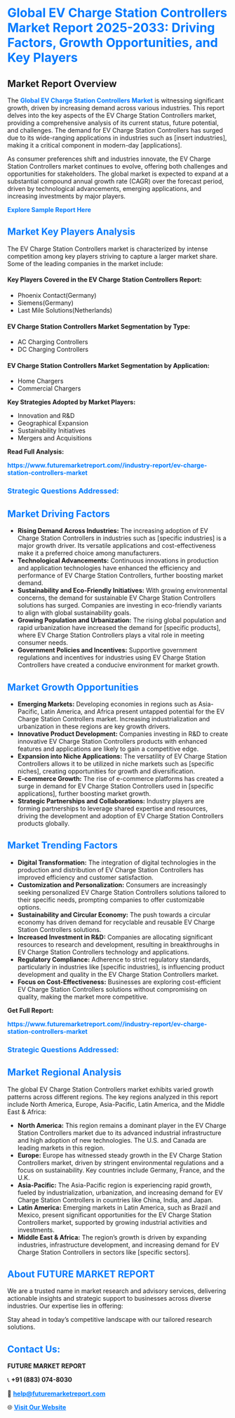 <h1 style="color: #007BFF;">Global EV Charge Station Controllers Market Report 2025-2033: Driving Factors, Growth Opportunities, and Key Players</h1>

<section id="overview">
<h2>Market Report Overview</h2>
<p>The <a href="https://www.futuremarketreport.com//industry-report/ev-charge-station-controllers-market" style="color: #007BFF; text-decoration: none;"><strong>Global EV Charge Station Controllers Market</strong></a> is witnessing significant growth, driven by increasing demand across various industries. This report delves into the key aspects of the EV Charge Station Controllers market, providing a comprehensive analysis of its current status, future potential, and challenges. The demand for EV Charge Station Controllers has surged due to its wide-ranging applications in industries such as [insert industries], making it a critical component in modern-day [applications].</p>
<p>As consumer preferences shift and industries innovate, the EV Charge Station Controllers market continues to evolve, offering both challenges and opportunities for stakeholders. The global market is expected to expand at a substantial compound annual growth rate (CAGR) over the forecast period, driven by technological advancements, emerging applications, and increasing investments by major players.</p>
</section>

<section id="overview">
<p><a href="https://www.futuremarketreport.com//request-sample/reportId=76625" style="color: #007BFF; text-decoration: none;"><strong>Explore Sample Report Here</strong></a></p>
</section>

<section id="key-players">
<h2 style="color: #007BFF;">Market Key Players Analysis</h2>
<p>The EV Charge Station Controllers market is characterized by intense competition among key players striving to capture a larger market share. Some of the leading companies in the market include:</p>
<h4>Key Players Covered in the EV Charge Station Controllers Report:</h4>
<ul><li>Phoenix Contact(Germany)</li><li>Siemens(Germany)</li><li>Last Mile Solutions(Netherlands)</li></ul>
<h4>EV Charge Station Controllers Market Segmentation by Type:</h4>
<ul><li>AC Charging Controllers</li><li>DC Charging Controllers</li></ul>

<h4>EV Charge Station Controllers Market Segmentation by Application:</h4>
<ul><li>Home Chargers</li><li>Commercial Chargers</li></ul>
<p><strong>Key Strategies Adopted by Market Players:</strong></p>
<ul>
<li>Innovation and R&D</li>
<li>Geographical Expansion</li>
<li>Sustainability Initiatives</li>
<li>Mergers and Acquisitions</li>
</ul>
</section>

<section>
<p><strong>Read Full Analysis: </strong></p><a href="https://www.futuremarketreport.com//industry-report/ev-charge-station-controllers-market" style="color: #007BFF; text-decoration: none;"><strong>https://www.futuremarketreport.com//industry-report/ev-charge-station-controllers-market</strong></a>
<h3 style="color: #007BFF;">Strategic Questions Addressed:</h3>
</section>

<section id="driving-factors">
<h2 style="color: #007BFF;">Market Driving Factors</h2>
<ul>
<li><strong>Rising Demand Across Industries:</strong> The increasing adoption of EV Charge Station Controllers in industries such as [specific industries] is a major growth driver. Its versatile applications and cost-effectiveness make it a preferred choice among manufacturers.</li>
<li><strong>Technological Advancements:</strong> Continuous innovations in production and application technologies have enhanced the efficiency and performance of EV Charge Station Controllers, further boosting market demand.</li>
<li><strong>Sustainability and Eco-Friendly Initiatives:</strong> With growing environmental concerns, the demand for sustainable EV Charge Station Controllers solutions has surged. Companies are investing in eco-friendly variants to align with global sustainability goals.</li>
<li><strong>Growing Population and Urbanization:</strong> The rising global population and rapid urbanization have increased the demand for [specific products], where EV Charge Station Controllers plays a vital role in meeting consumer needs.</li>
<li><strong>Government Policies and Incentives:</strong> Supportive government regulations and incentives for industries using EV Charge Station Controllers have created a conducive environment for market growth.</li>
</ul>
</section>

<section id="growth-opportunities">
<h2 style="color: #007BFF;">Market Growth Opportunities</h2>
<ul>
<li><strong>Emerging Markets:</strong> Developing economies in regions such as Asia-Pacific, Latin America, and Africa present untapped potential for the EV Charge Station Controllers market. Increasing industrialization and urbanization in these regions are key growth drivers.</li>
<li><strong>Innovative Product Development:</strong> Companies investing in R&D to create innovative EV Charge Station Controllers products with enhanced features and applications are likely to gain a competitive edge.</li>
<li><strong>Expansion into Niche Applications:</strong> The versatility of EV Charge Station Controllers allows it to be utilized in niche markets such as [specific niches], creating opportunities for growth and diversification.</li>
<li><strong>E-commerce Growth:</strong> The rise of e-commerce platforms has created a surge in demand for EV Charge Station Controllers used in [specific applications], further boosting market growth.</li>
<li><strong>Strategic Partnerships and Collaborations:</strong> Industry players are forming partnerships to leverage shared expertise and resources, driving the development and adoption of EV Charge Station Controllers products globally.</li>
</ul>
</section>

<section id="trending-factors">
<h2 style="color: #007BFF;">Market Trending Factors</h2>
<ul>
<li><strong>Digital Transformation:</strong> The integration of digital technologies in the production and distribution of EV Charge Station Controllers has improved efficiency and customer satisfaction.</li>
<li><strong>Customization and Personalization:</strong> Consumers are increasingly seeking personalized EV Charge Station Controllers solutions tailored to their specific needs, prompting companies to offer customizable options.</li>
<li><strong>Sustainability and Circular Economy:</strong> The push towards a circular economy has driven demand for recyclable and reusable EV Charge Station Controllers solutions.</li>
<li><strong>Increased Investment in R&D:</strong> Companies are allocating significant resources to research and development, resulting in breakthroughs in EV Charge Station Controllers technology and applications.</li>
<li><strong>Regulatory Compliance:</strong> Adherence to strict regulatory standards, particularly in industries like [specific industries], is influencing product development and quality in the EV Charge Station Controllers market.</li>
<li><strong>Focus on Cost-Effectiveness:</strong> Businesses are exploring cost-efficient EV Charge Station Controllers solutions without compromising on quality, making the market more competitive.</li>
</ul>
</section>

<section>
<p><strong>Get Full Report: </strong></p><a href="https://www.futuremarketreport.com//industry-report/ev-charge-station-controllers-market" style="color: #007BFF; text-decoration: none;"><strong>https://www.futuremarketreport.com//industry-report/ev-charge-station-controllers-market</strong></a>
<h3 style="color: #007BFF;">Strategic Questions Addressed:</h3>
</section>


<section id="regional-analysis">
<h2 style="color: #007BFF;">Market Regional Analysis</h2>
<p>The global EV Charge Station Controllers market exhibits varied growth patterns across different regions. The key regions analyzed in this report include North America, Europe, Asia-Pacific, Latin America, and the Middle East & Africa:</p>
<ul>
<li><strong>North America:</strong> This region remains a dominant player in the EV Charge Station Controllers market due to its advanced industrial infrastructure and high adoption of new technologies. The U.S. and Canada are leading markets in this region.</li>
<li><strong>Europe:</strong> Europe has witnessed steady growth in the EV Charge Station Controllers market, driven by stringent environmental regulations and a focus on sustainability. Key countries include Germany, France, and the U.K.</li>
<li><strong>Asia-Pacific:</strong> The Asia-Pacific region is experiencing rapid growth, fueled by industrialization, urbanization, and increasing demand for EV Charge Station Controllers in countries like China, India, and Japan.</li>
<li><strong>Latin America:</strong> Emerging markets in Latin America, such as Brazil and Mexico, present significant opportunities for the EV Charge Station Controllers market, supported by growing industrial activities and investments.</li>
<li><strong>Middle East & Africa:</strong> The region’s growth is driven by expanding industries, infrastructure development, and increasing demand for EV Charge Station Controllers in sectors like [specific sectors].</li>
</ul>
</section>

<footer>
<h2 style="color: #007BFF;">About FUTURE MARKET REPORT</h2>
<p>We are a trusted name in market research and advisory services, delivering actionable insights and strategic support to businesses across diverse industries. Our expertise lies in offering:</p>

<p>Stay ahead in today’s competitive landscape with our tailored research solutions.</p>

<h2 style="color: #007BFF;">Contact Us:</h2>
<p><strong>FUTURE MARKET REPORT</strong></p>
<p>📞 <strong>+91 (883) 074-8030</strong></p>
<p>📧 <strong><a href="mailto:help@futuremarketreport.com" style="color: #007BFF;">help@futuremarketreport.com</a></strong></p>
<p>🌐 <strong><a href="https://www.futuremarketreport.com/" style="color: #007BFF;">Visit Our Website</a></strong></p>
</footer>